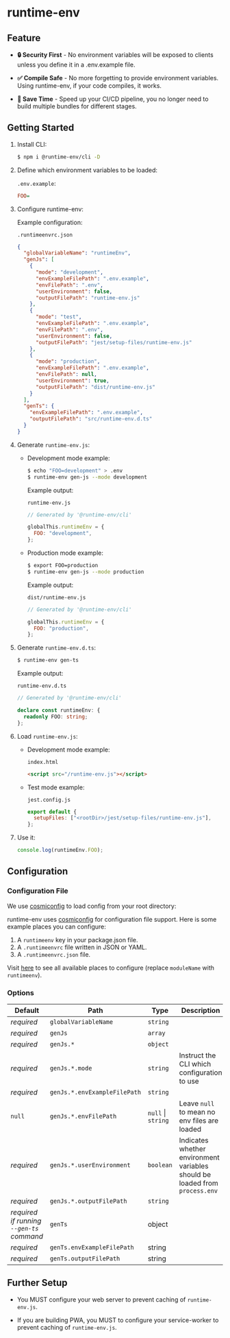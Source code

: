 # runtime-env

## Feature

- **🔒 Security First** - No environment variables will be exposed to clients unless you define it in a .env.example file.

- **✅ Compile Safe** - No more forgetting to provide environment variables. Using runtime-env, if your code compiles, it works.

- **🚀 Save Time** - Speed up your CI/CD pipeline, you no longer need to build multiple bundles for different stages.

## Getting Started

1. Install CLI:

   ```sh
   $ npm i @runtime-env/cli -D
   ```

1. Define which environment variables to be loaded:

   `.env.example`:

   ```ini
   FOO=
   ```

1. Configure runtime-env:

   Example configuration:

   `.runtimeenvrc.json`

   ```json
   {
     "globalVariableName": "runtimeEnv",
     "genJs": [
       {
         "mode": "development",
         "envExampleFilePath": ".env.example",
         "envFilePath": ".env",
         "userEnvironment": false,
         "outputFilePath": "runtime-env.js"
       },
       {
         "mode": "test",
         "envExampleFilePath": ".env.example",
         "envFilePath": ".env",
         "userEnvironment": false,
         "outputFilePath": "jest/setup-files/runtime-env.js"
       },
       {
         "mode": "production",
         "envExampleFilePath": ".env.example",
         "envFilePath": null,
         "userEnvironment": true,
         "outputFilePath": "dist/runtime-env.js"
       }
     ],
     "genTs": {
       "envExampleFilePath": ".env.example",
       "outputFilePath": "src/runtime-env.d.ts"
     }
   }
   ```

1. Generate `runtime-env.js`:

   - Development mode example:

     ```sh
     $ echo "FOO=development" > .env
     $ runtime-env gen-js --mode development
     ```

     Example output:

     `runtime-env.js`

     ```js
     // Generated by '@runtime-env/cli'

     globalThis.runtimeEnv = {
       FOO: "development",
     };
     ```

   - Production mode example:

     ```sh
     $ export FOO=production
     $ runtime-env gen-js --mode production
     ```

     Example output:

     `dist/runtime-env.js`

     ```js
     // Generated by '@runtime-env/cli'

     globalThis.runtimeEnv = {
       FOO: "production",
     };
     ```

1. Generate `runtime-env.d.ts`:

   ```sh
   $ runtime-env gen-ts
   ```

   Example output:

   `runtime-env.d.ts`

   ```ts
   // Generated by '@runtime-env/cli'

   declare const runtimeEnv: {
     readonly FOO: string;
   };
   ```

1. Load `runtime-env.js`:

   - Development mode example:

     `index.html`

     ```html
     <script src="/runtime-env.js"></script>
     ```

   - Test mode example:

     `jest.config.js`

     ```js
     export default {
       setupFiles: ["<rootDir>/jest/setup-files/runtime-env.js"],
     };
     ```

1. Use it:

   ```ts
   console.log(runtimeEnv.FOO);
   ```

## Configuration

### Configuration File

We use [cosmiconfig](https://www.npmjs.com/package/cosmiconfig#searchplaces) to load config from your root directory:

runtime-env uses [cosmiconfig](https://www.npmjs.com/package/cosmiconfig) for configuration file support. Here is some example places you can configure:

1. A `runtimeenv` key in your package.json file.
1. A `.runtimeenvrc` file written in JSON or YAML.
1. A `.runtimeenvrc.json` file.

Visit [here](https://www.npmjs.com/package/cosmiconfig#searchplaces) to see all available places to configure (replace `moduleName` with `runtimeenv`).

### Options

| Default                                  | Path                         | Type               | Description                                                                 |
| ---------------------------------------- | ---------------------------- | ------------------ | --------------------------------------------------------------------------- |
| _required_                               | `globalVariableName`         | `string`           |                                                                             |
| _required_                               | `genJs`                      | `array`            |                                                                             |
| _required_                               | `genJs.*`                    | `object`           |                                                                             |
| _required_                               | `genJs.*.mode`               | `string`           | Instruct the CLI which configuration to use                                 |
| _required_                               | `genJs.*.envExampleFilePath` | `string`           |                                                                             |
| `null`                                   | `genJs.*.envFilePath`        | `null` \| `string` | Leave `null` to mean no env files are loaded                                |
| _required_                               | `genJs.*.userEnvironment`    | `boolean`          | Indicates whether environment variables should be loaded from `process.env` |
| _required_                               | `genJs.*.outputFilePath`     | `string`           |                                                                             |
| _required if running `--gen-ts` command_ | `genTs`                      | object             |                                                                             |
| _required_                               | `genTs.envExampleFilePath`   | string             |                                                                             |
| _required_                               | `genTs.outputFilePath`       | string             |                                                                             |

## Further Setup

- You MUST configure your web server to prevent caching of `runtime-env.js`.

- If you are building PWA, you MUST to configure your service-worker to prevent caching of `runtime-env.js`.

